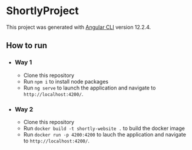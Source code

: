 # ShortlyProject

This project was generated with [Angular CLI](https://github.com/angular/angular-cli) version 12.2.4.


## How to run

  - ### Way 1
    - Clone this repository
    - Run `npm i` to install node packages
    - Run `ng serve` to launch the application and navigate to `http://localhost:4200/`.

  - ### Way 2
    - Clone this repository
    - Run `docker build -t shortly-website .` to build the docker image
    - Run `docker run -p 4200:4200` to lauch the application and navigate to `http://localhost:4200/`.

